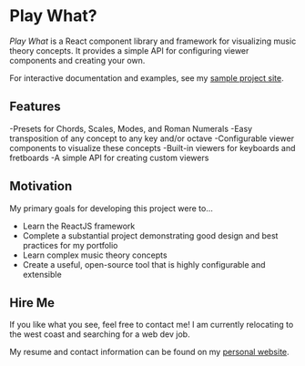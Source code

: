 # Play What?

*Play What* is a React component library and framework for visualizing music theory concepts. It provides a simple API for configuring viewer components and creating your own.

For interactive documentation and examples, see my [sample project site](https://dan9418.github.io/play-what-sample/).

## Features

-Presets for Chords, Scales, Modes, and Roman Numerals
-Easy transposition of any concept to any key and/or octave
-Configurable viewer components to visualize these concepts
-Built-in viewers for keyboards and fretboards
-A simple API for creating custom viewers

## Motivation

My primary goals for developing this project were to...

- Learn the ReactJS framework
- Complete a substantial project demonstrating good design and best practices for my portfolio
- Learn complex music theory concepts
- Create a useful, open-source tool that is highly configurable and extensible

## Hire Me

If you like what you see, feel free to contact me! I am currently relocating to the west coast and searching for a web dev job.

My resume and contact information can be found on my [personal website](http://danbednarczyk.com/).